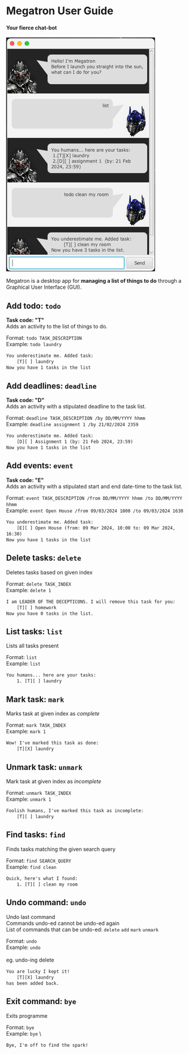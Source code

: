 # Megatron User Guide
#### Your fierce chat-bot

![Ui Image](./Ui.png)

Megatron is a desktop app for **managing a list of things to do** through a Graphical User Interface (GUI).

## Add todo: `todo`
**Task code: "T"** \
Adds an activity to the list of things to do. 

Format: `todo TASK_DESCRIPTION` \
Example: `todo laundry`
```
You underestimate me. Added task:
    [T][ ] laundry
Now you have 1 tasks in the list
```

## Add deadlines: `deadline`
**Task code: "D"** \
Adds an activity with a stipulated deadline to the task list.

Format: `deadline TASK_DESCRIPTION /by DD/MM/YYYY hhmm` \
Example: `deadline assignment 1 /by 21/02/2024 2359`

```
You underestimate me. Added task:
    [D][ ] Assignment 1 (by: 21 Feb 2024, 23:59)
Now you have 1 tasks in the list
```

## Add events: `event`
**Task code: "E"** \
Adds an activity with a stipulated start and end date-time to the task list.

Format: `event TASK_DESCRIPTION /from DD/MM/YYYY hhmm /to DD/MM/YYYY hhmm` \
Example: `event Open House /from 09/03/2024 1000 /to 09/03/2024 1630`

```
You underestimate me. Added task:
    [E][ ] Open House (from: 09 Mar 2024, 10:00 to: 09 Mar 2024, 16:30)
Now you have 1 tasks in the list
```

## Delete tasks: `delete`
Deletes tasks based on given index

Format: `delete TASK_INDEX` \
Example: `delete 1`

```
I am LEADER OF THE DECEPTICONS. I will remove this task for you:
    [T][ ] homework
Now you have 0 tasks in the list.
```

## List tasks: `list`
Lists all tasks present

Format: `list` \
Example: `list`

```
You humans... here are your tasks:
    1. [T][ ] laundry
```

## Mark task: `mark`
Marks task at given index as *complete*

Format: `mark TASK_INDEX` \
Example: `mark 1`

```
Wow! I've marked this task as done:
    [T][X] laundry
```

## Unmark task: `unmark`
Mark task at given index as *incomplete*

Format: `unmark TASK_INDEX` \
Example: `unmark 1`

```
Foolish humans, I've marked this task as incomplete:
    [T][ ] laundry
```

## Find tasks: `find`
Finds tasks matching the given search query

Format: `find SEARCH_QUERY` \
Example: `find clean`

```
Quick, here's what I found:
    1. [T][ ] clean my room
```

## Undo command: `undo`
Undo last command \
Commands undo-ed cannot be undo-ed again \
List of commands that can be undo-ed: `delete` `add` `mark` `unmark`


Format: `undo` \
Example: `undo` \
\
eg. undo-ing delete
```
You are lucky I kept it!
    [T][X] laundry
has been added back.
```

## Exit command: `bye`
Exits programme

Format: `bye` \
Example: `bye` \

```
Bye, I'm off to find the spark!
```

